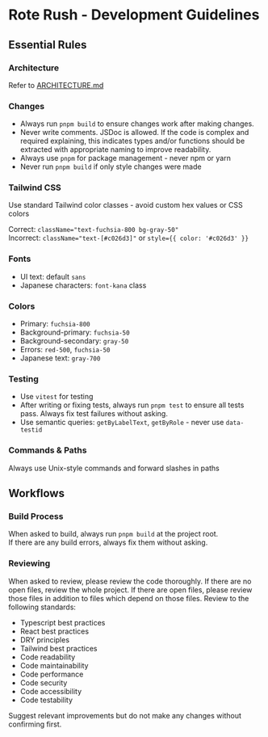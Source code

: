 # Rote Rush - Development Guidelines

## Essential Rules

### Architecture

Refer to [ARCHITECTURE.md](ARCHITECTURE.md)

### Changes

- Always run `pnpm build` to ensure changes work after making changes.
- Never write comments. JSDoc is allowed. If the code is complex and required explaining, this indicates types and/or functions should be extracted with appropriate naming to improve readability.
- Always use `pnpm` for package management - never npm or yarn
- Never run `pnpm build` if only style changes were made

### Tailwind CSS

Use standard Tailwind color classes - avoid custom hex values or CSS colors

Correct: `className="text-fuchsia-800 bg-gray-50"`  
Incorrect: `className="text-[#c026d3]"` or `style={{ color: '#c026d3' }}`

### Fonts

- UI text: default `sans`
- Japanese characters: `font-kana` class

### Colors

- Primary: `fuchsia-800`
- Background-primary: `fuchsia-50`
- Background-secondary: `gray-50`
- Errors: `red-500`, `fuchsia-50`
- Japanese text: `gray-700`

### Testing

- Use `vitest` for testing
- After writing or fixing tests, always run `pnpm test` to ensure all tests pass. Always fix test failures without asking.
- Use semantic queries: `getByLabelText`, `getByRole` - never use `data-testid`

### Commands & Paths

Always use Unix-style commands and forward slashes in paths

## Workflows

### Build Process

When asked to build, always run `pnpm build` at the project root.  
If there are any build errors, always fix them without asking.

### Reviewing

When asked to review, please review the code thoroughly. If there are no open files, review the whole project. If there are open files, please review those files in addition to files which depend on those files.
Review to the following standards:

- Typescript best practices
- React best practices
- DRY principles
- Tailwind best practices
- Code readability
- Code maintainability
- Code performance
- Code security
- Code accessibility
- Code testability

Suggest relevant improvements but do not make any changes without confirming first.
